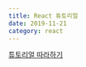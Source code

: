 ```yaml
---
title: React 튜토리얼
date: 2019-11-21
category: react
---
```

[튜토리얼 따라하기]
















[튜토리얼 따라하기]: https://ko.reactjs.org/tutorial/tutorial.html#setup-option-2-local-development-environment

